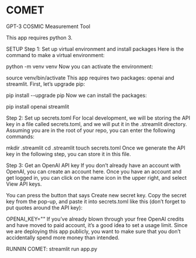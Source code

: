 # COMET
GPT-3 COSMIC Measurement Tool

This app requires python 3.

SETUP
Step 1: Set up virtual environment and install packages
Here is the command to make a virtual environment:

python -m venv venv
Now you can activate the environment:

source venv/bin/activate
This app requires two packages: openai and streamlit. First, let’s upgrade pip:

pip install --upgrade pip
Now we can install the packages:

pip install openai streamlit


Step 2: Set up secrets.toml
For local development, we will be storing the API key in a file called secrets.toml, and we will put it in the .streamlit directory. Assuming you are in the root of your repo, you can enter the following commands:

mkdir .streamlit
cd .streamlit
touch secrets.toml
Once we generate the API key in the following step, you can store it in this file.


Step 3: Get an OpenAI API key
If you don’t already have an account with OpenAI, you can create an account here. Once you have an account and get logged in, you can click on the name icon in the upper right, and select View API keys.

You can press the button that says Create new secret key. Copy the secret key from the pop-up, and paste it into secrets.toml like this (don’t forget to put quotes around the API key):

OPENAI_KEY="<paste-your-key-here-with-quotes>"
If you’ve already blown through your free OpenAI credits and have moved to paid account, it’s a good idea to set a usage limit. Since we are deploying this app publicly, you want to make sure that you don’t accidentally spend more money than intended.
  
RUNNIN COMET:
streamlit run app.py

